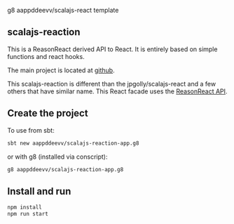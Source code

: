 g8 aappddeevv/scalajs-react template

## scalajs-reaction

This is a ReasonReact derived API to React. It is entirely based on 
simple functions and react hooks.

The main project is located at [github](https://github.com/aappddeevv/scalajs-reaction).

This scalajs-reaction is different than the jpgolly/scalajs-react and a few others that have similar name. This React facade uses the [ReasonReact API](https://reasonml.github.io/reason-react).

## Create the project

To use from sbt:

```sh
sbt new aappddeevv/scalajs-reaction-app.g8
```

or with g8 (installed via conscript):

```sh
g8 aappddeevv/scalajs-reaction-app.g8
```

## Install and run

```sh
npm install
npm run start
```
